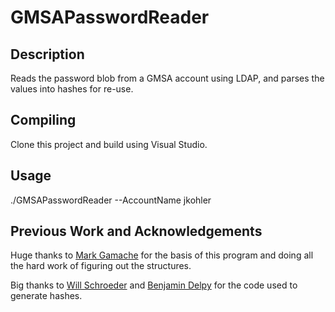 # GMSAPasswordReader

## Description

Reads the password blob from a GMSA account using LDAP, and parses the values into hashes for re-use.

## Compiling
Clone this project and build using Visual Studio.

## Usage
./GMSAPasswordReader --AccountName jkohler

## Previous Work and Acknowledgements
Huge thanks to [Mark Gamache](https://github.com/markgamache) for the basis of this program and doing all the hard work of figuring out the structures.

Big thanks to [Will Schroeder](https://twitter.com/harmj0y?lang=en) and [Benjamin Delpy](https://twitter.com/gentilkiwi) for the code used to generate hashes.